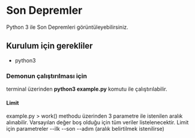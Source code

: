 # Son Depremler
Python 3 ile Son Depremleri görüntüleyebilirsiniz.

## Kurulum için gerekliler
- python3

### Demonun çalıştırılması için
terminal üzerinden **python3 example.py** komutu ile çalıştırılabilir.

#### Limit
example.py > work() methodu üzerinden 3 parametre ile istenilen aralık alınabilir.
Varsayılan değer boş olduğu için tüm veriler listelenecektir.
Limit için parametreler
--ilk
--son
--adım (aralık belirtilmek istenilirse)


